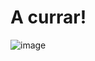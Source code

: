 # A currar!


![image](https://github.com/user-attachments/assets/ea339f80-3c60-4516-8747-ee8c7fe0525b)
